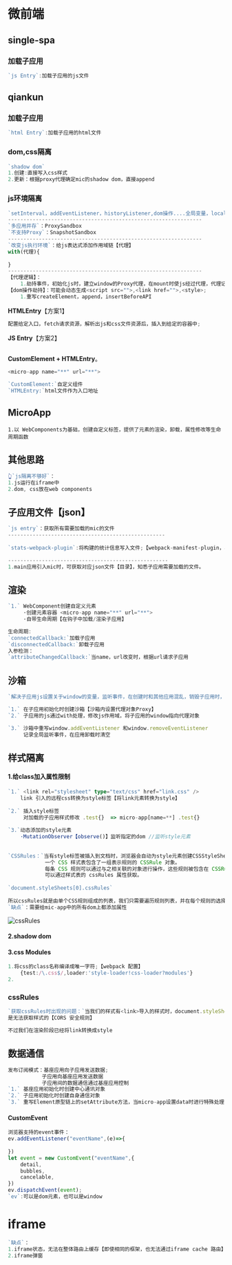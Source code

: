 # 微前端

## single-spa

### 加载子应用

```typescript
`js Entry`:加载子应用的js文件
```

## qiankun

### 加载子应用

```typescript
`html Entry`:加载子应用的html文件
```

### dom,css隔离

```typescript
`shadow dom`
1.创建:直接写入css样式
2.更新：根据proxy代理确定mic的shadow dom，直接append
```

### js环境隔离

```typescript
`setInterval，addEventListener，historyListener,dom操作....全局变量，localStorage`
---------------------------------------------------------------
`多应用并存`：ProxySandbox
`不支持Proxy`：SnapshotSandbox
---------------------------------------------------------------
`改变js执行环境`：给js表达式添加作用域链【代理】
with(代理){
	     
}
---------------------------------------------------------------    
【代理逻辑】：
	1.劫持事件，初始化js时，建立window的Proxy代理，在mount时使js经过代理，代理记录下操作，unmount时销毁。
【dom操作劫持】：可能会动态生成<script src="">,<link href="">,<style>;
	1.重写createElement，append，insertBeforeAPI
```

**HTMLEntry**【方案1】

```typescript
配置给定入口，fetch请求资源，解析出js和css文件资源后，插入到给定的容器中;
```

**JS Entry**【方案2】

```

```

**CustomElement + HTMLEntry**。

```typescript
<micro-app name="**" url="**">
    
`CustomElement:`自定义组件
`HTMLEntry:`html文件作为入口地址

```

## MicroApp

```
1.以 WebComponents为基础，创建自定义标签，提供了元素的渲染，卸载，属性修改等生命周期函数
```

## 其他思路

```typescript
👆`js隔离不够好`：
1.js运行在iframe中
2.dom, css放在web components
```

## 子应用文件【json】

```typescript
`js entry`：获取所有需要加载的mic的文件
---------------------------------------------------
    
`stats-webpack-plugin`:将构建的统计信息写入文件;【webpack-manifest-plugin，asset-webpack-plugin类似】

----------------------------------------------------
1.main应用引入mic时，可获取对应json文件【目录】，知悉子应用需要加载的文件。
```



## 渲染

```typescript
`1.` WebComponent创建自定义元素
     ·创建元素容器 <micro-app name="**" url="**">
     ·自带生命周期【在钩子中加载/渲染子应用】

生命周期:
`connectedCallback:`加载子应用
`disconnectedCallback:`卸载子应用
入参检测：
`attributeChangedCallback:`当name，url改变时，根据url请求子应用
```

## 沙箱

```typescript
`解决子应用js设置关于window的变量，监听事件，在创建时和其他应用混乱，销毁子应用时，事件未被销毁`

`1.` 在子应用初始化时创建沙箱【沙箱内设置代理对象Proxy】
`2.` 子应用的js通过with处理，修改js作用域，将子应用的window指向代理对象

`3.` 沙箱中重写window.addEventListener 和window.removeEventListener
     记录全局监听事件，在应用卸载时清空
```

## 样式隔离

#### 1.给class加入属性限制

```typescript
`1.` <link rel="stylesheet" type="text/css" href="link.css" />
    link 引入的远程css转换为style标签【将link元素转换为style】
    
`2.` 插入style标签    
     对加载的子应用样式修改 .test{}  => micro-app[name=**] .test{}
     
`3.`动态添加的style元素
    ·MutationObserver【observe()】监听指定的dom //监听style元素
    
    
`CSSRules：`当有style标签被插入到文档时，浏览器会自动为style元素创建CSSStyleSheet样式表，
            一个 CSS 样式表包含了一组表示规则的 CSSRule 对象。
            每条 CSS 规则可以通过与之相关联的对象进行操作，这些规则被包含在 CSSRuleList 内，
            可以通过样式表的 cssRules 属性获取。
            
`document.styleSheets[0].cssRules`            
            
所以cssRules就是由单个CSS规则组成的列表，我们只需要遍历规则列表，并在每个规则的选择器前加上属性修饰符micro-app[name=xxx]，就可以将当前style样式的影响限制在micro-app元素内部。  
`缺点`：需要给mic-app中的所有dom上都添加属性
```

![cssRules](C:\Users\崔冰冰\Desktop\sea\微前端\cssRules.jpg)

#### 2.shadow dom

#### 3.css Modules

```typescript
1.将css的class名称编译成唯一字符;【webpack 配置】
	{test:/\.css$/,loader:'style-loader!css-loader?modules'}
2.
```



### cssRules

```typescript
`获取cssRules时出现的问题：`当我们的样式有<link>导入的样式时，document.styleSheets[0].cssRules
是无法获取样式的【CORS 安全规则】

不过我们在渲染阶段已经将link转换成style
```



## 数据通信

```typescript
发布订阅模式：基座应用向子应用发送数据;
           子应用向基座应用发送数据
           子应用间的数据通信通过基座应用控制
`1.` 基座应用初始化时创建中心通讯对象
`2.` 子应用初始化时创建自身通信对象
`3.` 重写Element原型链上的setAttribute方法，当micro-app设置data时进行特殊处理【webComponent不支持传递对象】
```

#### CustomEvent

```typescript
浏览器支持的event事件：
ev.addEventListener("eventName",(e)=>{
	
})
let event = new CustomEvent("eventName",{
    detail,
	bubbles,
    cancelable,
})
ev.dispatchEvent(event);
`ev`:可以是dom元素，也可以是window
```

# iframe

```typescript
`缺点`：
1.iframe状态，无法在整体路由上缓存【即使相同的框架，也无法通过iframe cache 路由】
2.iframe弹窗
```

